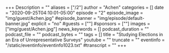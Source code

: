 +++
Description = ""
aliases = ["/2"]
author = "Achen"
categories = []
date = "2020-09-25T04:10:01-05:00"
episode = "2"
episode_image = "img/guest/Achen.jpg"
#episode_banner = "img/episode/default-banner.jpg"
explicit = "no"
#guests = [""]
#sponsors = [""]
images = ["img/guest/Achen.jpg"]
news_keywords = []
podcast_duration = ""
podcast_file = ""
podcast_bytes = ""
tags = []
title = "Studying Elections in an Era of Unrepresentative Surveys"
youtube = ""
truncate = ""
eventinfo = "/static/eventinfo/eventinfo1023.txt"
#transcript = ""
+++
